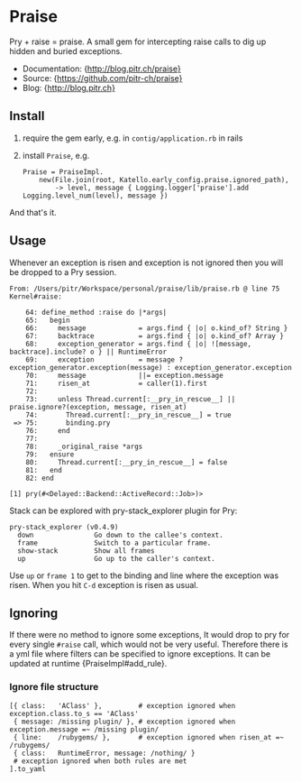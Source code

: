 # Praise

Pry + raise = praise. A small gem for intercepting raise calls to dig up hidden and buried exceptions.

-   Documentation: {http://blog.pitr.ch/praise}
-   Source: {https://github.com/pitr-ch/praise}
-   Blog: {http://blog.pitr.ch}

## Install

1.  require the gem early, e.g. in `contig/application.rb` in rails
2.  install `Praise`, e.g.

        Praise = PraiseImpl.
            new(File.join(root, Katello.early_config.praise.ignored_path),
                -> level, message { Logging.logger['praise'].add Logging.level_num(level), message })

And that's it.

## Usage

Whenever an exception is risen and exception is not ignored then you will be dropped to a Pry session.

    From: /Users/pitr/Workspace/personal/praise/lib/praise.rb @ line 75 Kernel#raise:

        64: define_method :raise do |*args|
        65:   begin
        66:     message             = args.find { |o| o.kind_of? String }
        67:     backtrace           = args.find { |o| o.kind_of? Array }
        68:     exception_generator = args.find { |o| ![message, backtrace].include? o } || RuntimeError
        69:     exception           = message ? exception_generator.exception(message) : exception_generator.exception
        70:     message             ||= exception.message
        71:     risen_at            = caller(1).first
        72:
        73:     unless Thread.current[:__pry_in_rescue__] || praise.ignore?(exception, message, risen_at)
        74:       Thread.current[:__pry_in_rescue__] = true
     => 75:       binding.pry
        76:     end
        77:
        78:     _original_raise *args
        79:   ensure
        80:     Thread.current[:__pry_in_rescue__] = false
        81:   end
        82: end

    [1] pry(#<Delayed::Backend::ActiveRecord::Job>)>

Stack can be explored with pry-stack_explorer plugin for Pry:

    pry-stack_explorer (v0.4.9)
      down               Go down to the callee's context.
      frame              Switch to a particular frame.
      show-stack         Show all frames
      up                 Go up to the caller's context.

Use `up` or `frame 1` to get to the binding and line where the exception was risen.
When you hit `C-d` exception is risen as usual.

## Ignoring

If there were no method to ignore some exceptions, It would drop to pry for every single `#raise` call, which
would not be very useful. Therefore there is a yml file where filters can be specified to ignore exceptions.
It can be updated at runtime {PraiseImpl#add_rule}.

### Ignore file structure

    [{ class:   'AClass' },         # exception ignored when exception.class.to_s == 'AClass'
     { message: /missing plugin/ }, # exception ignored when exception.message =~ /missing plugin/
     { line:    /rubygems/ },       # exception ignored when risen_at =~ /rubygems/
     { class:   RuntimeError, message: /nothing/ }
     # exception ignored when both rules are met
    ].to_yaml
